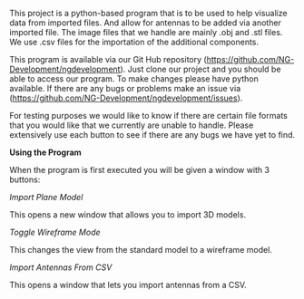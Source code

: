 This project is a python-based program that is to be used to help visualize data from imported files. And allow for antennas to be added via another imported file. The image files that we handle are mainly .obj and .stl files. We use .csv files for the importation of the additional components.

This program is available via our Git Hub repository (https://github.com/NG-Development/ngdevelopment). Just clone our project and you should be able to access our program. To make changes please have python available. If there are any bugs or problems make an issue via (https://github.com/NG-Development/ngdevelopment/issues).

For testing purposes we would like to know if there are certain file formats that you would like that we currently are unable to handle. Please extensively use each button to see if there are any bugs we have yet to find.

**Using the Program**

When the program is first executed you will be given a window with 3 buttons:

_Import Plane Model_

This opens a new window that allows you to import 3D models.

_Toggle Wireframe Mode_

This changes the view from the standard model to a wireframe model.

_Import Antennas From CSV_

This opens a window that lets you import antennas from a CSV.
